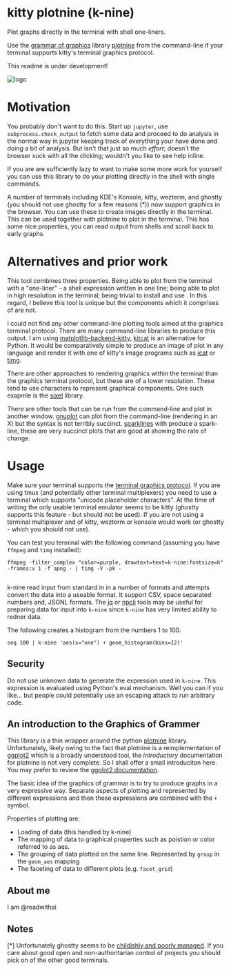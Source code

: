 # kitty plotnine (k-nine)
Plot graphs directly in the terminal with shell one-liners.

Use the [grammar of graphics](https://vita.had.co.nz/papers/layered-grammar.pdf) library [plotnine](https://plotnine.org/) from the command-line if your terminal supports kitty's terminal graphics protocol.

This readme is under development!

![logo](logo.png)

# Motivation
You probably don't want to do this. Start up `jupyter`, use `subprocess.check_output` to fetch some data and proceed to do analysis in the normal way in jupyter keeping track of everything your have done and doing a bit of analysis. But isn't that just so much *effort*; doesn't the browser suck with all the clicking; wouldn't you like to see help inline.

If you are are sufficiently lazy to want to make some more work for yourself you can use this library to do your plotting directly in the shell with single commands.

A number of terminals including KDE's Konsole, kitty, wezterm, and  ghostty (you should not use ghostty for a few reasons (*)) now support graphics in the browser. You can use these to create images directly in the terminal. This can be used together with plotnine to plot in the terminal. This has some nice properties, you can read output from shells and scroll back to early graphs.







# Alternatives and prior work
This tool combines three properties. Being able to plot from the terminal with a "one-liner" - a shell expression written in one line; being able to plot in high resolution in the terminal; being trivial to install and use . In this regard, I believe this tool is unique but the components which it comprises of are not.

I could not find any other command-line plotting tools aimed at the graphics terminal protocol. There are many command-line libraries to produce this output. I am using
[matplotlib-backend-kitty](https://github.com/jktr/matplotlib-backend-kitty), [kitcat](https://github.com/mil-ad/kitcat) is an alternative for Python. It would be comparatively simple to produce an image of plot in any language and render it with one of kitty's image programs such as [icat](https://sw.kovidgoyal.net/kitty/kittens/icat/) or [timg](https://github.com/hzeller/timg).

There are other approaches to rendering graphics within the terminal than the graphics terminal protocol, but these are of a lower resolution. These tend to use characters to represent graphical components. One such exapmle is the [sixel](https://github.com/saitoha/libsixel) library.

There are other tools that can be run from the command-line and plot in another window. [gnuplot](https://jasonmurray.org/posts/2020/basicgnuplot/) can plot from the command-line (rendering in an X) but the syntax is not terribly succinct. [sparklines](https://github.com/deeplook/sparklines) with produce a spark-line, these are very succinct plots that are good at showing the rate of change.

# Usage
Make sure your terminal supports the [terminal graphics protocol](https://sw.kovidgoyal.net/kitty/graphics-protocol/). If you are using tmux (and potentially other terminal multiplexers) you need to use a terminal which supports "unicode placeholder characters". At the time of writing the only usable terminal emulator seems to be kitty (ghostty supports this feature - but should not be used). If you are not using a terminal multiplexer and of kitty, wezterm or konsole would work (or ghostty - which you shoiuld not use).

You can test you terminal with the following command (assuming you have `ffmpeg` and `timg` installed):

```
ffmpeg -filter_complex "color=purple, drawtext=text=k-nine:fontsize=h" -frames:v 1 -f apng - | timg -V -pk -


```

k-nine read input from standard in in a number of formats and attempts convert the data into a useable format. It support CSV, space separated numbers and, JSONL formats. The [jq](https://jqlang.org/) or [npcli](https://pypi.org/project/npcli/) tools may be useful for preparing data for input into `k-nine` since `k-nine` has very limited ability to redner data.


The following creates a histogram from the numbers 1 to 100.

```
seq 100 | k-nine 'aes(x="one") + geom_histogram(bins=12)'
```


## Security
Do not use unknown data to generate the expression used in `k-nine`. This expression is evaluated using Python's eval mechanism. Well you can if you like... but people could potentially use an escaping attack to run arbitrary code.


## An introduction to the Graphics of Grammer
This library is a thin wrapper around the python [plotnine](https://plotnine.org/) library. Unfortunately, likely owing to the fact that plotnine is a reimplementation of [ggplot2](https://ggplot2.tidyverse.org/) which is a broadly understood tool, the *introductory* documentation for plotnine is not very complete. So I shall offer a small introduciton here. You may prefer to review the [ggplot2 documentation](https://ggplot2.tidyverse.org/).

The basic idea of the graphics of grammar is to try to produce graphs in a very expressive way. Separate aspects of plotting and represented by different expressions and then these expressions are combined with the `+` symbol.

Properties of plotting are:

* Loading of data (this handled by k-nine)
* The mapping of data to graphical properties such as poistion or color referred to as aes.
* The grouping of data plotted on the same line. Represented by `group` in the `geom_aes` mapping
* The faceting of data to different plots (e.g. `facet_grid`)


## About me
I am @readwithai



## Notes
[*] Unfortunately ghostty seems to be [childishly and poorly managed](https://x.com/readwithai/status/1910398678306865269). If you care about good open and non-authoritarian control of projects you should pick on of the other good terminals.
